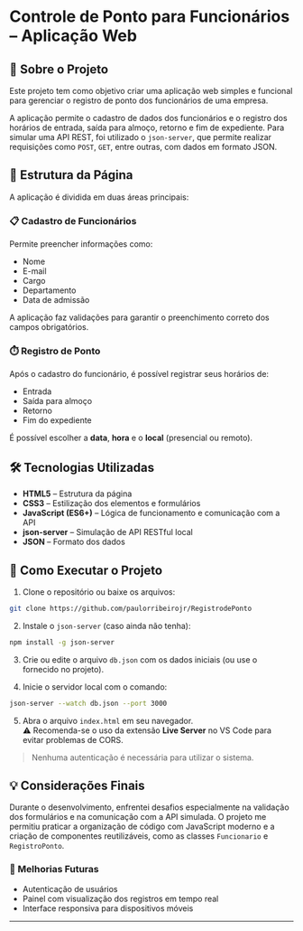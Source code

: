 # Controle de Ponto para Funcionários – Aplicação Web

## 📌 Sobre o Projeto

Este projeto tem como objetivo criar uma aplicação web simples e funcional para gerenciar o registro de ponto dos funcionários de uma empresa.

A aplicação permite o cadastro de dados dos funcionários e o registro dos horários de entrada, saída para almoço, retorno e fim de expediente. Para simular uma API REST, foi utilizado o `json-server`, que permite realizar requisições como `POST`, `GET`, entre outras, com dados em formato JSON.

## 🧭 Estrutura da Página

A aplicação é dividida em duas áreas principais:

### 📋 Cadastro de Funcionários

Permite preencher informações como:

- Nome
- E-mail
- Cargo
- Departamento
- Data de admissão

A aplicação faz validações para garantir o preenchimento correto dos campos obrigatórios.

### ⏱️ Registro de Ponto

Após o cadastro do funcionário, é possível registrar seus horários de:

- Entrada
- Saída para almoço
- Retorno
- Fim do expediente

É possível escolher a **data**, **hora** e o **local** (presencial ou remoto).

## 🛠️ Tecnologias Utilizadas

- **HTML5** – Estrutura da página  
- **CSS3** – Estilização dos elementos e formulários  
- **JavaScript (ES6+)** – Lógica de funcionamento e comunicação com a API  
- **json-server** – Simulação de API RESTful local  
- **JSON** – Formato dos dados

## 🚀 Como Executar o Projeto

1. Clone o repositório ou baixe os arquivos:

```bash
git clone https://github.com/paulorribeirojr/RegistrodePonto
```

2. Instale o `json-server` (caso ainda não tenha):

```bash
npm install -g json-server
```

3. Crie ou edite o arquivo `db.json` com os dados iniciais (ou use o fornecido no projeto).

4. Inicie o servidor local com o comando:

```bash
json-server --watch db.json --port 3000
```

5. Abra o arquivo `index.html` em seu navegador.  
   ⚠️ Recomenda-se o uso da extensão **Live Server** no VS Code para evitar problemas de CORS.

> Nenhuma autenticação é necessária para utilizar o sistema.

## 💡 Considerações Finais

Durante o desenvolvimento, enfrentei desafios especialmente na validação dos formulários e na comunicação com a API simulada. O projeto me permitiu praticar a organização de código com JavaScript moderno e a criação de componentes reutilizáveis, como as classes `Funcionario` e `RegistroPonto`.

### 🔮 Melhorias Futuras

- Autenticação de usuários  
- Painel com visualização dos registros em tempo real  
- Interface responsiva para dispositivos móveis

---
